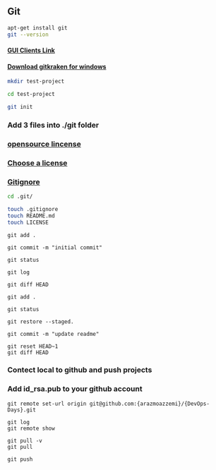  ## Git

```bash
apt-get install git
git --version
```

#### [GUI Clients Link](https://git-scm.com/downloads/guis)

#### [Download gitkraken for windows](https://www.gitkraken.com/download/windows64)


```bash
mkdir test-project

cd test-project

git init

```
### Add 3 files into ./git folder
### [opensource lincense](https://opensource.org/licenses)
### [Choose a license](https://choosealicense.com/)
### [Gitignore](https://github.com/github/gitignore)
```bash
cd .git/

touch .gitignore
touch README.md
touch LICENSE
```
```
git add .

git commit -m "initial commit"

git status

git log
```
```
git diff HEAD

git add .

git status
```
```
git restore --staged.
```
```
git commit -m "update readme"
```
```
git reset HEAD~1
git diff HEAD
```
### Contect local to github and push projects
### Add id_rsa.pub to your github account
```
git remote set-url origin git@github.com:{arazmoazzemi}/{DevOps-Days}.git

git log
git remote show

git pull -v
git pull

git push

```











